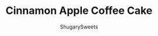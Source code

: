 ---
layout: ../../layouts/MarkdownPostLayout.astro
title: Cinnamon Apple Coffee Cake
author: ShugarySweets
pubDate: 2019-01-15
description: "There’s no dough to knead or shape, and you don’t have to peel the apples. The result? A delicious Cinnamon Apple Coffee Cake with the texture and flavor of cinnamon rolls!"
image_url: https://www.shugarysweets.com/wp-content/uploads/2015/10/cinnamon-apple-coffee-cake-2.jpg
tags: ["Breakfast and Brunch","American"]
calories: 207
protein: 2
carbohydrates: 30
fats: 9
fiber: 1
ingredients: ["2 1/4 cups all-purpose flour, divided","1/3 cup granulated sugar","1 envelope Fleischmann's® RapidRise™ Yeast","1 teaspoon kosher salt","1/2 cup water","1/4 cup milk ","1/3 cup unsalted butter","1 large egg","1/3 cup unsalted butter","2 Tablespoons granulated sugar","1 teaspoon Cinnamon","3 cups thinly sliced apples (cored, skin on or off)","2 Tablespoons unsalted butter, softened","1/4 cup all-purpose flour","1/4 cup granulated sugar","1/4 cup light brown sugar, packed","1 teaspoon Cinnamon","1 cup powdered sugar","1/3 cup heavy whipping cream","1 teaspoon Cinnamon"]
serves: 20
time: "1 hour"
prepTime: "30 minutes"
instructions: ["Grease a 13x9 baking dish with baking spray. Set aside.","In a large mixing bowl, combine 3/4 cup of the flour, sugar, undissolved yeast and salt.","In a small saucepan, combine water, milk and butter over medium heat until very warm (about 120F). Add to flour mixture. Beat 2 minutes at medium speed of an electric mixer, scraping down sides of the bowl if needed.","Add egg and 1 more cup of the flour. Beat an additional 2 minutes on high speed. Add in remaining 1/2 cup of flour and beat until a stiff batter forms. Turn into prepared baking dish. Sprinkle with about 1 Tbsp of flour and press gently with fingertips until spread evenly in pan.","Arrange sliced apples over dough. In a small skillet, melt butter, sugar and cinnamon for the apple layer. Heat until bubbly and immediately pour over apples.","In a small bowl, combine streusel ingredients until crumbly. Sprinkle over apples. Cover pan with a clean, dry towel and let rise in a warm, draft-free place for about an hour. Dough should double in size.","Uncover and bake in a 375 degree F oven for about 25-30 minutes. Cool on wire rack before adding glaze.","For the glaze, whisk together the sugar, cream and cinnamon until smooth. Drizzle over cooled cake. Slice and enjoy!"]
nutrition: ["207 calories","30 grams carbohydrates","33 milligrams cholesterol","9 grams fat","1 grams fiber","2 grams protein","6 grams saturated fat","72 milligrams sodium","17 grams sugar","0 grams trans fat","3 grams unsaturated fat"]
---